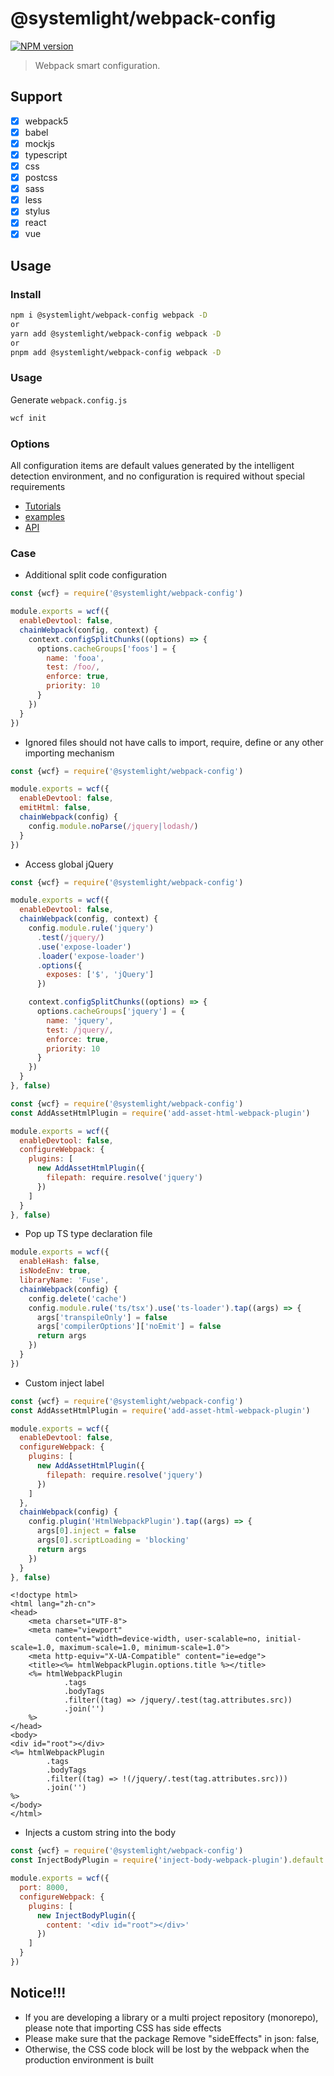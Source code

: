 # @systemlight/webpack-config

[![NPM version](https://img.shields.io/npm/v/@systemlight/webpack-config.svg)](https://www.npmjs.com/package/@systemlight/webpack-config)

> Webpack smart configuration.

## Support

- [x] webpack5
- [x] babel
- [x] mockjs
- [x] typescript
- [x] css
- [x] postcss
- [x] sass
- [x] less
- [x] stylus
- [x] react
- [x] vue

## Usage

### Install

```bash
npm i @systemlight/webpack-config webpack -D
or
yarn add @systemlight/webpack-config webpack -D
or
pnpm add @systemlight/webpack-config webpack -D
```

### Usage

Generate `webpack.config.js`

```bash
wcf init
```

### Options

All configuration items are default values generated by the intelligent detection environment, and no configuration is
required without special requirements

- [Tutorials](https://juejin.cn/post/7139735372237373471)
- [examples](https://github.com/SystemLight/T-webpack5)
- [API](src/interface/Webpack5RecommendConfigOptions.ts)

### Case

- Additional split code configuration

```js
const {wcf} = require('@systemlight/webpack-config')

module.exports = wcf({
  enableDevtool: false,
  chainWebpack(config, context) {
    context.configSplitChunks((options) => {
      options.cacheGroups['foos'] = {
        name: 'fooa',
        test: /foo/,
        enforce: true,
        priority: 10
      }
    })
  }
})
```

- Ignored files should not have calls to import, require, define or any other importing mechanism

```js
const {wcf} = require('@systemlight/webpack-config')

module.exports = wcf({
  enableDevtool: false,
  emitHtml: false,
  chainWebpack(config) {
    config.module.noParse(/jquery|lodash/)
  }
})
```

- Access global jQuery

```js
const {wcf} = require('@systemlight/webpack-config')

module.exports = wcf({
  enableDevtool: false,
  chainWebpack(config, context) {
    config.module.rule('jquery')
      .test(/jquery/)
      .use('expose-loader')
      .loader('expose-loader')
      .options({
        exposes: ['$', 'jQuery']
      })

    context.configSplitChunks((options) => {
      options.cacheGroups['jquery'] = {
        name: 'jquery',
        test: /jquery/,
        enforce: true,
        priority: 10
      }
    })
  }
}, false)
```

```js
const {wcf} = require('@systemlight/webpack-config')
const AddAssetHtmlPlugin = require('add-asset-html-webpack-plugin')

module.exports = wcf({
  enableDevtool: false,
  configureWebpack: {
    plugins: [
      new AddAssetHtmlPlugin({
        filepath: require.resolve('jquery')
      })
    ]
  }
}, false)
```

- Pop up TS type declaration file

```js
module.exports = wcf({
  enableHash: false,
  isNodeEnv: true,
  libraryName: 'Fuse',
  chainWebpack(config) {
    config.delete('cache')
    config.module.rule('ts/tsx').use('ts-loader').tap((args) => {
      args['transpileOnly'] = false
      args['compilerOptions']['noEmit'] = false
      return args
    })
  }
})
```

- Custom inject label

```js
const {wcf} = require('@systemlight/webpack-config')
const AddAssetHtmlPlugin = require('add-asset-html-webpack-plugin')

module.exports = wcf({
  enableDevtool: false,
  configureWebpack: {
    plugins: [
      new AddAssetHtmlPlugin({
        filepath: require.resolve('jquery')
      })
    ]
  },
  chainWebpack(config) {
    config.plugin('HtmlWebpackPlugin').tap((args) => {
      args[0].inject = false
      args[0].scriptLoading = 'blocking'
      return args
    })
  }
}, false)
```

```ejs
<!doctype html>
<html lang="zh-cn">
<head>
    <meta charset="UTF-8">
    <meta name="viewport"
          content="width=device-width, user-scalable=no, initial-scale=1.0, maximum-scale=1.0, minimum-scale=1.0">
    <meta http-equiv="X-UA-Compatible" content="ie=edge">
    <title><%= htmlWebpackPlugin.options.title %></title>
    <%= htmlWebpackPlugin
            .tags
            .bodyTags
            .filter((tag) => /jquery/.test(tag.attributes.src))
            .join('')
    %>
</head>
<body>
<div id="root"></div>
<%= htmlWebpackPlugin
        .tags
        .bodyTags
        .filter((tag) => !(/jquery/.test(tag.attributes.src)))
        .join('')
%>
</body>
</html>
```

- Injects a custom string into the body

```js
const {wcf} = require('@systemlight/webpack-config')
const InjectBodyPlugin = require('inject-body-webpack-plugin').default

module.exports = wcf({
  port: 8000,
  configureWebpack: {
    plugins: [
      new InjectBodyPlugin({
        content: '<div id="root"></div>'
      })
    ]
  }
})
```

## Notice!!!

- If you are developing a library or a multi project repository (monorepo), please note that importing CSS has side
  effects
- Please make sure that the package Remove "sideEffects" in json: false,
- Otherwise, the CSS code block will be lost by the webpack when the production environment is built
